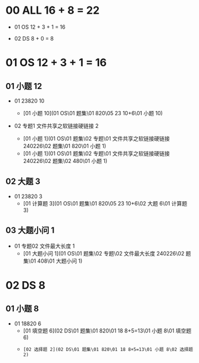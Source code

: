 # 00 ALL 16 + 8  =  22

* 01 OS 12 + 3 + 1 = 16

* 02 DS 8 + 0 = 8

  

# 01 OS 12 + 3 + 1 = 16



## 01 小题 12

* 01 23820 10

  * [01 小题 10](01 OS\01 题集\01 820\05 23 10+6\01 小题 10) 

* 02 专题1 文件共享之软链接硬链接 2

  *  [01 小题 1](01 OS\01 题集\02 专题\01 文件共享之软链接硬链接 240226\02 题集\01 820\01 小题 1) 
  *  [01 小题 1](01 OS\01 题集\02 专题\01 文件共享之软链接硬链接 240226\02 题集\02 480\01 小题 1) 

  

## 02 大题 3

* 01 23820 3
  *   [01 计算题 3](01 OS\01 题集\01 820\05 23 10+6\02 大题 6\01 计算题 3) 




## 03  大题小问 1

* 01 专题02 文件最大长度 1
  *   [01 大题小问 1](01 OS\01 题集\02 专题\02 文件最大长度 240226\02 题集\01 408\01 大题小问 1) 




# 02 DS 8



## 01 小题 8

* 01 18820 6
  *    [01 填空题 6](02 DS\01 题集\01 820\01 18 8+5=13\01 小题 8\01 填空题 6) 
  *     [02 选择题 2](02 DS\01 题集\01 820\01 18 8+5=13\01 小题 8\02 选择题 2) 

